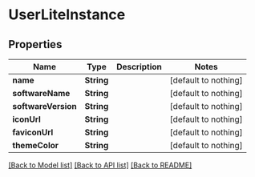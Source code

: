 # UserLiteInstance


## Properties
Name | Type | Description | Notes
------------ | ------------- | ------------- | -------------
**name** | **String** |  | [default to nothing]
**softwareName** | **String** |  | [default to nothing]
**softwareVersion** | **String** |  | [default to nothing]
**iconUrl** | **String** |  | [default to nothing]
**faviconUrl** | **String** |  | [default to nothing]
**themeColor** | **String** |  | [default to nothing]


[[Back to Model list]](../README.md#models) [[Back to API list]](../README.md#api-endpoints) [[Back to README]](../README.md)


